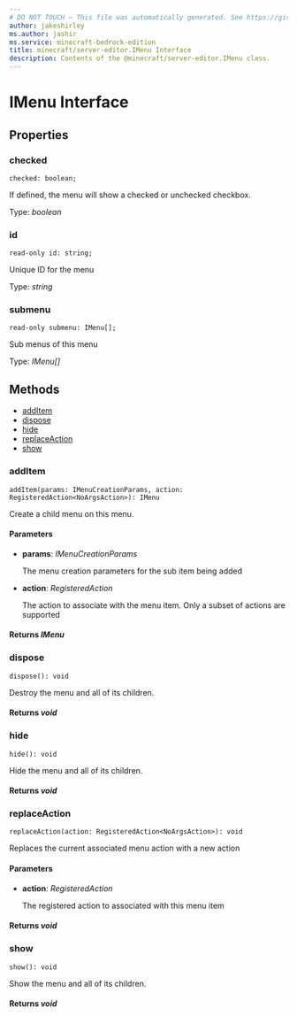 ```yaml
---
# DO NOT TOUCH — This file was automatically generated. See https://github.com/mojang/minecraftapidocsgenerator to modify descriptions, examples, etc.
author: jakeshirley
ms.author: jashir
ms.service: minecraft-bedrock-edition
title: minecraft/server-editor.IMenu Interface
description: Contents of the @minecraft/server-editor.IMenu class.
---
```

# IMenu Interface

## Properties

### **checked**
`checked: boolean;`

If defined, the menu will show a checked or unchecked checkbox.

Type: *boolean*

### **id**
`read-only id: string;`

Unique ID for the menu

Type: *string*

### **submenu**
`read-only submenu: IMenu[];`

Sub menus of this menu

Type: *IMenu[]*

## Methods
- [addItem](#additem)
- [dispose](#dispose)
- [hide](#hide)
- [replaceAction](#replaceaction)
- [show](#show)

### **addItem**
`
addItem(params: IMenuCreationParams, action: RegisteredAction<NoArgsAction>): IMenu
`

Create a child menu on this menu.

#### **Parameters**
- **params**: *IMenuCreationParams*
  
  The menu creation parameters for the sub item being added
- **action**: *RegisteredAction<NoArgsAction>*
  
  The action to associate with the menu item. Only a subset of actions are supported

#### **Returns** *IMenu*

### **dispose**
`
dispose(): void
`

Destroy the menu and all of its children.

#### **Returns** *void*

### **hide**
`
hide(): void
`

Hide the menu and all of its children.

#### **Returns** *void*

### **replaceAction**
`
replaceAction(action: RegisteredAction<NoArgsAction>): void
`

Replaces the current associated menu action with a new action

#### **Parameters**
- **action**: *RegisteredAction<NoArgsAction>*
  
  The registered action to associated with this menu item

#### **Returns** *void*

### **show**
`
show(): void
`

Show the menu and all of its children.

#### **Returns** *void*
